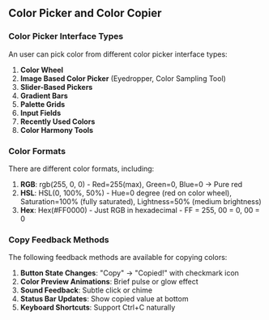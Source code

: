 ## Color Picker and Color Copier

### Color Picker Interface Types

An user can pick color from different color picker interface types:

1. **Color Wheel**
2. **Image Based Color Picker** (Eyedropper, Color Sampling Tool)
3. **Slider-Based Pickers**
4. **Gradient Bars**
5. **Palette Grids**
6. **Input Fields**
7. **Recently Used Colors**
8. **Color Harmony Tools**

### Color Formats

There are different color formats, including:

1. **RGB**: rgb(255, 0, 0) - Red=255(max), Green=0, Blue=0 -> Pure red
2. **HSL**: HSL(0, 100%, 50%) - Hue=0 degree (red on color wheel), Saturation=100% (fully saturated), Lightness=50% (medium brightness)
3. **Hex**: Hex(#FF0000) - Just RGB in hexadecimal - FF = 255, 00 = 0, 00 = 0

### Copy Feedback Methods

The following feedback methods are available for copying colors:

1. **Button State Changes**: "Copy" -> "Copied!" with checkmark icon
2. **Color Preview Animations**: Brief pulse or glow effect
3. **Sound Feedback**: Subtle click or chime
4. **Status Bar Updates**: Show copied value at bottom
5. **Keyboard Shortcuts**: Support Ctrl+C naturally
